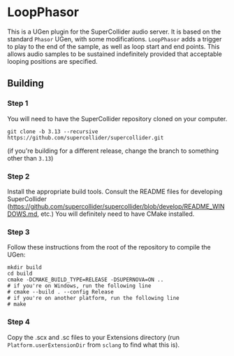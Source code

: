 # LoopPhasor

This is a UGen plugin for the SuperCollider audio server. It is based on the standard `Phasor` UGen, with some modifications. `LoopPhasor` adds a trigger to play to the end of the sample, as well as loop start and end points. This allows audio samples to be sustained indefinitely provided that acceptable looping positions are specified.

## Building
### Step 1
You will need to have the SuperCollider repository cloned on your computer.
```
git clone -b 3.13 --recursive https://github.com/supercollider/supercollider.git
```
(if you're building for a different release, change the branch to something other than `3.13`)

### Step 2
Install the appropriate build tools. Consult the README files for developing SuperCollider (https://github.com/supercollider/supercollider/blob/develop/README_WINDOWS.md, etc.) You will definitely need to have CMake installed.

### Step 3
Follow these instructions from the root of the repository to compile the UGen:
```
mkdir build
cd build
cmake -DCMAKE_BUILD_TYPE=RELEASE -DSUPERNOVA=ON ..
# if you're on Windows, run the following line
# cmake --build . --config Release
# if you're on another platform, run the following line
# make
```

### Step 4
Copy the .scx and .sc files to your Extensions directory (run `Platform.userExtensionDir` from `sclang` to find what this is).
